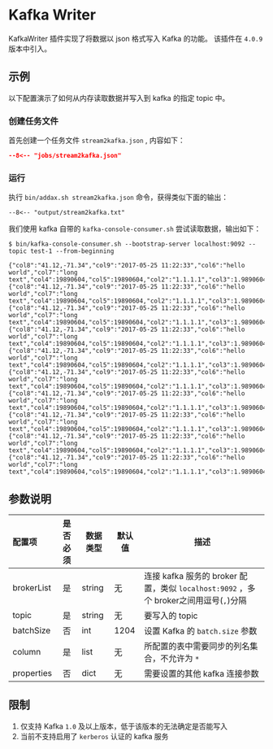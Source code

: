 # Kafka Writer

KafkaWriter 插件实现了将数据以 json 格式写入 Kafka 的功能。 该插件在 `4.0.9` 版本中引入。

## 示例

以下配置演示了如何从内存读取数据并写入到 kafka 的指定 topic 中。

### 创建任务文件

首先创建一个任务文件  `stream2kafka.json` , 内容如下：

```json
--8<-- "jobs/stream2kafka.json"
```

### 运行

执行  `bin/addax.sh stream2kafka.json` 命令，获得类似下面的输出：

```shell
--8<-- "output/stream2kafka.txt"
```

我们使用 kafka 自带的 `kafka-console-consumer.sh` 尝试读取数据，输出如下：

```shell
$ bin/kafka-console-consumer.sh --bootstrap-server localhost:9092 --topic test-1 --from-beginning

{"col8":"41.12,-71.34","col9":"2017-05-25 11:22:33","col6":"hello world","col7":"long text","col4":19890604,"col5":19890604,"col2":"1.1.1.1","col3":1.9890604E7,"col1":916}
{"col8":"41.12,-71.34","col9":"2017-05-25 11:22:33","col6":"hello world","col7":"long text","col4":19890604,"col5":19890604,"col2":"1.1.1.1","col3":1.9890604E7,"col1":572}
{"col8":"41.12,-71.34","col9":"2017-05-25 11:22:33","col6":"hello world","col7":"long text","col4":19890604,"col5":19890604,"col2":"1.1.1.1","col3":1.9890604E7,"col1":88}
{"col8":"41.12,-71.34","col9":"2017-05-25 11:22:33","col6":"hello world","col7":"long text","col4":19890604,"col5":19890604,"col2":"1.1.1.1","col3":1.9890604E7,"col1":33}
{"col8":"41.12,-71.34","col9":"2017-05-25 11:22:33","col6":"hello world","col7":"long text","col4":19890604,"col5":19890604,"col2":"1.1.1.1","col3":1.9890604E7,"col1":697}
{"col8":"41.12,-71.34","col9":"2017-05-25 11:22:33","col6":"hello world","col7":"long text","col4":19890604,"col5":19890604,"col2":"1.1.1.1","col3":1.9890604E7,"col1":381}
{"col8":"41.12,-71.34","col9":"2017-05-25 11:22:33","col6":"hello world","col7":"long text","col4":19890604,"col5":19890604,"col2":"1.1.1.1","col3":1.9890604E7,"col1":304}
{"col8":"41.12,-71.34","col9":"2017-05-25 11:22:33","col6":"hello world","col7":"long text","col4":19890604,"col5":19890604,"col2":"1.1.1.1","col3":1.9890604E7,"col1":103}
{"col8":"41.12,-71.34","col9":"2017-05-25 11:22:33","col6":"hello world","col7":"long text","col4":19890604,"col5":19890604,"col2":"1.1.1.1","col3":1.9890604E7,"col1":967}
{"col8":"41.12,-71.34","col9":"2017-05-25 11:22:33","col6":"hello world","col7":"long text","col4":19890604,"col5":19890604,"col2":"1.1.1.1","col3":1.9890604E7,"col1":147}
```

## 参数说明

| 配置项     | 是否必须 | 数据类型 | 默认值 | 描述                                                                                  |
| :--------- | :------: | -------- | ------ | ------------------------------------------------------------------------------------- |
| brokerList |    是    | string   | 无     | 连接 kafka 服务的 broker 配置，类似 `localhost:9092` ，多个 broker之间用逗号(`,`)分隔 |
| topic      |    是    | string   | 无     | 要写入的 topic                                                                        |
| batchSize  |    否    | int      | 1204   | 设置 Kafka 的 `batch.size` 参数                                                       |
| column     |    是    | list     | 无     | 所配置的表中需要同步的列名集合，不允许为 `*`                                          |
| properties |    否    | dict     | 无     | 需要设置的其他 kafka 连接参数                                                         |

## 限制

1. 仅支持 Kafka `1.0` 及以上版本，低于该版本的无法确定是否能写入
2. 当前不支持启用了 `kerberos` 认证的 kafka 服务